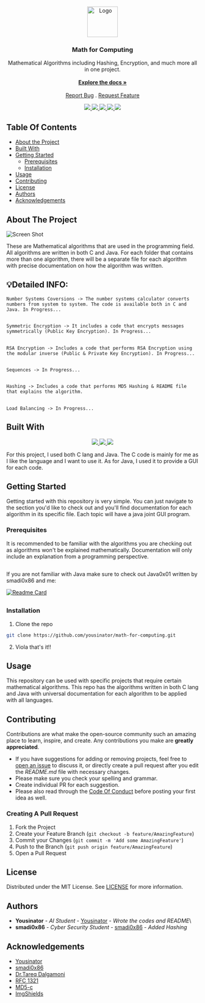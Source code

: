 <br/>
<p align="center">
  <a href="https://github.com/Yousinator/Math-For-Computing">
    <img src="https://github.com/ShaanCoding/ReadME-Generator/blob/main/images/logo.png" alt="Logo" width="80" height="80">
  </a>

  <h3 align="center">Math for Computing</h3>

  <p align="center">
    Mathematical Algorithms including Hashing, Encryption, and much more all in one project.
    <br/>
    <br/>
    <a href="https://github.com/Yousinator/Math-For-Computing"><strong>Explore the docs »</strong></a>
    <br/>
    <br/>
    <a href="https://github.com/Yousinator/Math-For-Computing/issues">Report Bug</a>
    .
    <a href="https://github.com/Yousinator/Math-For-Computing/issues">Request Feature</a>
  </p>
</p>
<p align="center">
  <a href="">
<img src="https://img.shields.io/github/downloads/Yousinator/Math-For-Computing/total"> <img src ="https://img.shields.io/github/contributors/Yousinator/Math-For-Computing?color=dark-green"> <img src ="https://img.shields.io/github/forks/Yousinator/Math-For-Computing?style=social"> <img src ="https://img.shields.io/github/stars/Yousinator/Math-For-Computing?style=social"> <img src ="https://img.shields.io/github/license/Yousinator/Math-For-Computing">
  </a>
</p>

## Table Of Contents

- [About the Project](#about-the-project)
- [Built With](#built-with)
- [Getting Started](#getting-started)
  - [Prerequisites](#prerequisites)
  - [Installation](#installation)
- [Usage](#usage)
- [Contributing](#contributing)
- [License](#license)
- [Authors](#authors)
- [Acknowledgements](#acknowledgements)

## About The Project

![Screen Shot](https://d2r55xnwy6nx47.cloudfront.net/uploads/2019/04/Multiplication_1920x1080_Lede.gif)

These are Mathematical algorithms that are used in the programming field. All algorithms are written in both C and Java. For each folder that contains more than one algorithm, there will be a separate file for each algorithm with precise documentation on how the algorithm was written.

## 💡Detailed INFO:

`Number Systems Coversions -> The number systems calculator converts numbers from system to system. The code is available both in C and Java. In Progress...`

##

`Symmetric Encryption -> It includes a code that encrypts messages symmetrically (Public Key Encryption). In Progress...`

##

`RSA Encryption -> Includes a code that performs RSA Encryption using the modular inverse (Public & Private Key Encryption). In Progress...`

##

`Sequences -> In Progress...`

##

`Hashing -> Includes a code that performs MD5 Hashing & README file that explains the algorithm.`

##

`Load Balancing -> In Progress... `

##

## Built With

<p align="center">
  <a href="">
    <img src="https://img.shields.io/badge/Written%20with-VS%20Code-blue.svg">
    <img src="https://img.shields.io/badge/Written in-C-blue.svg">
    <img src="https://img.shields.io/badge/Written%20in-Java-red.svg">

  </a>
  </p>

For this project, I used both C lang and Java. The C code is mainly for me as I like the language and I want to use it. As for Java, I used it to provide a GUI for each code.

## Getting Started

Getting started with this repository is very simple. You can just navigate to the section you'd like to check out and you'll find documentation for each algorithm in its specific file. Each topic will have a java joint GUI program.

### Prerequisites

It is recommended to be familiar with the algorithms you are checking out as algorithms won't be explained mathematically. Documentation will only include an explanation from a programming perspective.

##
If you are not familiar with Java make sure to check out Java0x01 written by smadi0x86 and me:

[![Readme Card](https://github-readme-stats.vercel.app/api/pin/?username=smadi0x86&repo=Java0x01&show_owner=true&theme=dark)](https://github.com/smadi0x86/Java0x01)
## 

### Installation

1. Clone the repo

```sh
git clone https://github.com/yousinator/math-for-computing.git
```

2. Viola that's it!!

## Usage

This repository can be used with specific projects that require certain mathematical algorithms. This repo has the algorithms written in both C lang and Java with universal documentation for each algorithm to be applied with all languages.

## Contributing

Contributions are what make the open-source community such an amazing place to learn, inspire, and create. Any contributions you make are **greatly appreciated**.

- If you have suggestions for adding or removing projects, feel free to [open an issue](https://github.com/Yousinator/Math-For-Computing/issues/new) to discuss it, or directly create a pull request after you edit the _README.md_ file with necessary changes.
- Please make sure you check your spelling and grammar.
- Create individual PR for each suggestion.
- Please also read through the [Code Of Conduct](https://github.com/Yousinator/Math-For-Computing/blob/main/CODE_OF_CONDUCT.md) before posting your first idea as well.

### Creating A Pull Request

1. Fork the Project
2. Create your Feature Branch (`git checkout -b feature/AmazingFeature`)
3. Commit your Changes (`git commit -m 'Add some AmazingFeature'`)
4. Push to the Branch (`git push origin feature/AmazingFeature`)
5. Open a Pull Request

## License

Distributed under the MIT License. See [LICENSE](https://github.com/Yousinator/Math-For-Computing/blob/main/LICENSE.md) for more information.

## Authors

- **Yousinator** - _AI Student_ - [Yousinator](https://github.com/Yousinator/) - _Wrote the codes and README_\
- **smadi0x86** - _Cyber Security Student_ - [smadi0x86](https://github.com/smadi0x86) - _Added Hashing_

## Acknowledgements

- [Yousinator](https://github.com/Yousinator)
- [smadi0x86](https://github.com/smadi0x86)
- [Dr.Tareq Dalgamoni](#)
- [RFC 1321](https://datatracker.ietf.org/doc/html/rfc1321)
- [MD5-c](https://github.com/Zunawe/md5-c)
- [ImgShields](https://shields.io/)

